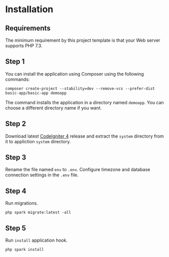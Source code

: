 Installation
============

## Requirements

The minimum requirement by this project template is that your Web server supports PHP 7.3.

## Step 1

You can install the application using Composer using the following commands:

    composer create-project --stability=dev --remove-vcs --prefer-dist basic-app/basic-app demoapp

The command installs the application in a directory named `demoapp`. You can choose a different directory name if you want.

## Step 2

Download latest [CodeIgniter 4](https://github.com/codeigniter4/codeigniter4) release and extract the `system` directory from it to appliction `system` directory.

## Step 3

Rename the file named `env` to `.env`. Configure timezone and database connection settings in the `.env` file.

## Step 4

Run migrations.

    php spark migrate:latest -all
    
## Step 5

Run `install` application hook.

    php spark install